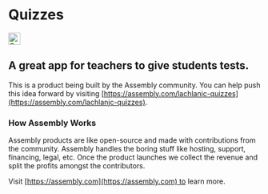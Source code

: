# Quizzes

<a href="https://assembly.com/lachlanjc-quizzes/bounties?utm_campaign=assemblage&utm_source=lachlanjc-quizzes&utm_medium=repo_badge"><img src="https://asm-badger.herokuapp.com/lachlanjc-quizzes/badges/tasks.svg" height="24px" alt="Open Tasks" /></a>

## A great app for teachers to give students tests.

This is a product being built by the Assembly community. You can help push this idea forward by visiting [https://assembly.com/lachlanjc-quizzes](https://assembly.com/lachlanjc-quizzes).

### How Assembly Works

Assembly products are like open-source and made with contributions from the community. Assembly handles the boring stuff like hosting, support, financing, legal, etc. Once the product launches we collect the revenue and split the profits amongst the contributors.

Visit [https://assembly.com](https://assembly.com) to learn more.
